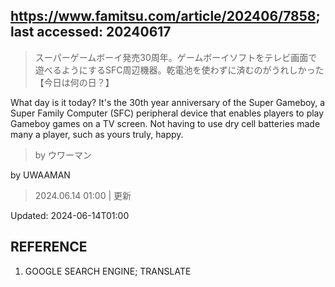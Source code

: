 ## https://www.famitsu.com/article/202406/7858; last accessed: 20240617

> スーパーゲームボーイ発売30周年。ゲームボーイソフトをテレビ画面で遊べるようにするSFC周辺機器。乾電池を使わずに済むのがうれしかった【今日は何の日？】

What day is it today? It's the 30th year anniversary of the Super Gameboy, a Super Family Computer (SFC) peripheral device that enables players to play Gameboy games on a TV screen. Not having to use dry cell batteries made many a player, such as yours truly, happy.

> by ウワーマン

by UWAAMAN

> 2024.06.14 01:00 | 更新

Updated: 2024-06-14T01:00

## REFERENCE

1) GOOGLE SEARCH ENGINE; TRANSLATE